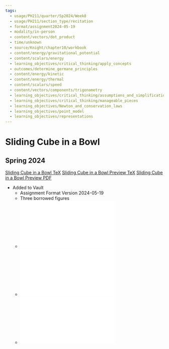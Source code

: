 ```yaml
---
tags:
  - usage/PH211/quarter/Sp2024/Week8
  - usage/PH211/section_type/recitation
  - format/assignment2024-05-19
  - modality/in-person
  - content/vectors/dot_product
  - time/unknown
  - source/Knight/chapter10/workbook
  - content/energy/gravitational_potential
  - content/scalars/energy
  - learning_objectives/critical_thinking/apply_concepts
  - outcomes/determine_germane_principles
  - content/energy/kinetic
  - content/energy/thermal
  - content/scalars/speed
  - content/vectors/components/trigonometry
  - learning_objectives/critical_thinking/assumptions_and_simplifications
  - learning_objectives/critical_thinking/manageable_pieces
  - learning_objectives/Newton_and_conservation_laws
  - learning_objectives/point_model
  - learning_objectives/representations
---
```

# Sliding Cube in a Bowl
## Spring 2024
[Sliding Cube in a Bowl TeX](./Sliding_Cube_in_a_Bowl.tex)
[Sliding Cube in a Bowl Preview TeX](./Sliding_Cube_in_a_Bowl_Preview.tex)
[Sliding Cube in a Bowl Preview PDF](./Sliding_Cube_in_a_Bowl_Preview.pdf)
* Added to Vault
	* Assignment Format Version 2024-05-19
	* Three borrowed figures
	* ![Bowl with Cube Setup](Bowl_with_Cube_Setup.pdf)
	* ![Bowl with Cube Initial and Final](Bowl_with_Cube_Initial_and_Final.pdf)
	* ![Bowl with Cube Trig Supplement](Bowl_with_Cube_Trig_Supplement.pdf)
